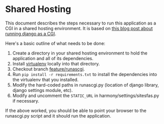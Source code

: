 # Shared Hosting

This document describes the steps necessary to run this application as a CGI in a shared hosting environment. It is based on [this blog post about running django as a CGI](http://joemaller.com/1467/django-via-cgi-on-shared-hosting/).

Here's a basic outline of what needs to be done:

1. Create a directory in your shared hosting environment to hold the application and all of its dependencies.
1. Install [virtualenv](http://www.virtualenv.org/) locally into that directory.
1. Checkout branch [feature/runascgi](http://github.com/Harvard-ATG/HarmonyLab/tree/feature/runascgi).
1. Run `pip install -r requirements.txt` to install the dependencies into the virtualenv that you installed.
1. Modify the hard-coded paths in runascgi.py (location of django library, django settings module, etc).
1. Modify and uncomment the `STATIC_URL` in harmony/settings/sitesfas.py if necessary.

If the above worked, you should be able to point your browser to the runascgi.py script and it should run the application.
